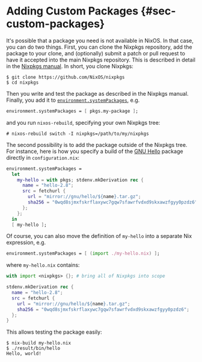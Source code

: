 # Adding Custom Packages {#sec-custom-packages}

It's possible that a package you need is not available in NixOS. In that
case, you can do two things. First, you can clone the Nixpkgs
repository, add the package to your clone, and (optionally) submit a
patch or pull request to have it accepted into the main Nixpkgs repository.
This is described in detail in the [Nixpkgs manual](https://nixos.org/nixpkgs/manual).
In short, you clone Nixpkgs:

```ShellSession
$ git clone https://github.com/NixOS/nixpkgs
$ cd nixpkgs
```

Then you write and test the package as described in the Nixpkgs manual.
Finally, you add it to [`environment.systemPackages`](options.html#opt-environment.systemPackages), e.g.

```nix
environment.systemPackages = [ pkgs.my-package ];
```

and you run `nixos-rebuild`, specifying your own Nixpkgs tree:

```ShellSession
# nixos-rebuild switch -I nixpkgs=/path/to/my/nixpkgs
```

The second possibility is to add the package outside of the Nixpkgs
tree. For instance, here is how you specify a build of the
[GNU Hello](https://www.gnu.org/software/hello/) package directly in
`configuration.nix`:

```nix
environment.systemPackages =
  let
    my-hello = with pkgs; stdenv.mkDerivation rec {
      name = "hello-2.8";
      src = fetchurl {
        url = "mirror://gnu/hello/${name}.tar.gz";
        sha256 = "0wqd8sjmxfskrflaxywc7gqw7sfawrfvdxd9skxawzfgyy0pzdz6";
      };
    };
  in
  [ my-hello ];
```

Of course, you can also move the definition of `my-hello` into a
separate Nix expression, e.g.

```nix
environment.systemPackages = [ (import ./my-hello.nix) ];
```

where `my-hello.nix` contains:

```nix
with import <nixpkgs> {}; # bring all of Nixpkgs into scope

stdenv.mkDerivation rec {
  name = "hello-2.8";
  src = fetchurl {
    url = "mirror://gnu/hello/${name}.tar.gz";
    sha256 = "0wqd8sjmxfskrflaxywc7gqw7sfawrfvdxd9skxawzfgyy0pzdz6";
  };
}
```

This allows testing the package easily:

```ShellSession
$ nix-build my-hello.nix
$ ./result/bin/hello
Hello, world!
```
